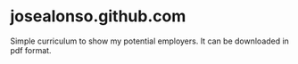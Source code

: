 # josealonso.github.com

Simple curriculum to show my potential employers. It can be downloaded in pdf format.
